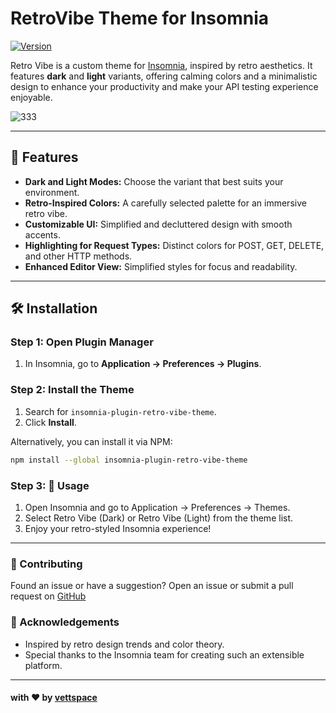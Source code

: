 # RetroVibe Theme for Insomnia

[![Version](https://img.shields.io/npm/v/insomnia-plugin-retro-vibe-theme.svg)](https://www.npmjs.com/package/insomnia-plugin-retro-vibe-theme)

Retro Vibe is a custom theme for [Insomnia](https://insomnia.rest), inspired by retro aesthetics. It features **dark** and **light** variants, offering calming colors and a minimalistic design to enhance your productivity and make your API testing experience enjoyable.

![333](https://github.com/user-attachments/assets/7fe3949f-fe27-4019-99b6-ea20c5a86d23)

---

## 🎨 Features

- **Dark and Light Modes:** Choose the variant that best suits your environment.
- **Retro-Inspired Colors:** A carefully selected palette for an immersive retro vibe.
- **Customizable UI:** Simplified and decluttered design with smooth accents.
- **Highlighting for Request Types:** Distinct colors for POST, GET, DELETE, and other HTTP methods.
- **Enhanced Editor View:** Simplified styles for focus and readability.

---

## 🛠 Installation

### Step 1: Open Plugin Manager

1. In Insomnia, go to **Application → Preferences → Plugins**.

### Step 2: Install the Theme

1. Search for `insomnia-plugin-retro-vibe-theme`.
2. Click **Install**.

Alternatively, you can install it via NPM:

```bash
npm install --global insomnia-plugin-retro-vibe-theme
```
### Step 3: 🚀 Usage

1. Open Insomnia and go to Application → Preferences → Themes.
2. Select Retro Vibe (Dark) or Retro Vibe (Light) from the theme list.
3. Enjoy your retro-styled Insomnia experience!
---
### 🌟 Contributing

Found an issue or have a suggestion? Open an issue or submit a pull request on [GitHub](https://github.com/vettspace/RetroVibe/issues)


### 💖 Acknowledgements

* Inspired by retro design trends and color theory.
* Special thanks to the Insomnia team for creating such an extensible platform.

---

#### with ♥︎ by [vettspace](https://github.com/vettspaces)
